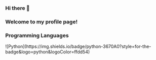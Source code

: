 ### Hi there 👋
### Welcome to my profile page!

<h3>Programming Languages</h3>
![Python](https://img.shields.io/badge/python-3670A0?style=for-the-badge&logo=python&logoColor=ffdd54)

<!--
**Antonsen2/Antonsen2** is a ✨ _special_ ✨ repository because its `README.md` (this file) appears on your GitHub profile.

Here are some ideas to get you started:

- 🔭 I’m currently working on ...
- 🌱 I’m currently learning ...
- 👯 I’m looking to collaborate on ...
- 🤔 I’m looking for help with ...
- 💬 Ask me about ...
- 📫 How to reach me: ...
- 😄 Pronouns: ...
- ⚡ Fun fact: ...
-->
